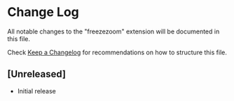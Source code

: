 # Change Log
All notable changes to the "freezezoom" extension will be documented in this file.

Check [Keep a Changelog](http://keepachangelog.com/) for recommendations on how to structure this file.

## [Unreleased]
- Initial release
